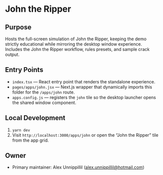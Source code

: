 # John the Ripper

## Purpose
Hosts the full-screen simulation of John the Ripper, keeping the demo strictly educational while mirroring the desktop window experience. Includes the John the Ripper workflow, rules presets, and sample crack output.

## Entry Points
- `index.tsx` — React entry point that renders the standalone experience.
- `pages/apps/john.jsx` — Next.js wrapper that dynamically imports this folder for the `/apps/john` route.
- `apps.config.js` — registers the `john` tile so the desktop launcher opens the shared window component.

## Local Development
1. `yarn dev`
2. Visit `http://localhost:3000/apps/john` or open the “John the Ripper” tile from the app grid.

## Owner
- Primary maintainer: Alex Unnippillil (alex.unnippillil@hotmail.com)
